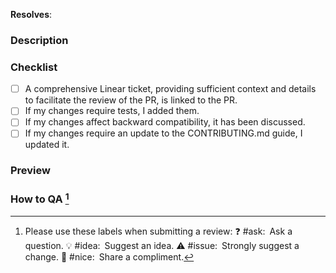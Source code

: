 <!-- Please use a Conventional Commit in your PR title -->
<!-- https://conventionalcommits.org -->
<!-- e.g. "feat: support new field type" -->

**Resolves**: <!-- GitHub or Linear issue (e.g. #123, DT-123) -->

### Description

<!-- Describe your changes in detail. -->
<!-- Why is this change required? -->
<!-- What problem does it solve? -->

### Checklist

<!-- Put an `x` in all the boxes that apply. -->
<!-- Don't hesitate to ask for help! -->

- [ ] A comprehensive Linear ticket, providing sufficient context and details to facilitate the review of the PR, is linked to the PR.
- [ ] If my changes require tests, I added them.
- [ ] If my changes affect backward compatibility, it has been discussed.
- [ ] If my changes require an update to the CONTRIBUTING.md guide, I updated it.

### Preview

<!-- If your changes are visual, screenshots or videos are welcome! -->

### How to QA [^1]

<!-- When relevant, describe how to QA your changes. -->

<!-- Your favorite emoji is welcome to close your PR! -->

<!-- A note for reviewers: -->

[^1]:
	Please use these labels when submitting a review:
	:question: #ask:&ensp;Ask a question.
	:bulb: #idea:&ensp;Suggest an idea.
	:warning: #issue:&ensp;Strongly suggest a change.
	:tada: #nice:&ensp;Share a compliment.
